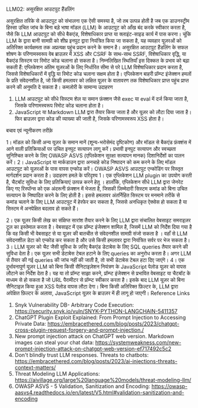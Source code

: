 LLM02: असुरक्षित आउटपुट हैंडलिंग


असुरक्षित तरिके से आउटपुट को संभालना एक ऐसी समस्या है, जो तब उत्पन्न होती है जब एक डाउनस्ट्रीम हिस्सा उचित जांच के बिना बड़े भाषा मॉडल (LLM) के आउटपुट को आँख बंद करके स्वीकार करता है, जैसे कि LLM आउटपुट को सीधे बैकएंड, विशेषाधिकार प्राप्त या क्लाइंट-साइड कार्य में पास करना।
चूंकि LLM के द्वारा बानी सामग्री को शीघ्र इनपुट द्वारा नियंत्रित किया जा सकता है, यह व्यवहार यूज़रओं को अतिरिक्त कार्यक्षमता तक अप्रत्यक्ष पहुंच प्रदान करने के समान है।
असुरक्षित आउटपुट हैंडलिंग के सफल शोषण के परिणामस्वरूप वेब ब्राउज़र में XSS और CSRF के साथ-साथ SSRF, विशेषाधिकार वृद्धि, या बैकएंड सिस्टम पर रिमोट कोड चलाना हो सकता है। निम्नलिखित स्थितियाँ इस दिक्कत के प्रभाव को बढ़ा सकती हैं:
एप्लिकेशन अंतिम यूज़रओं के लिए निर्धारित सीमा से परे LLM विशेषाधिकार प्रदान करता है, जिससे विशेषाधिकारों में वृद्धि या रिमोट कोड चलाना सक्षम होता है।
एप्लिकेशन बाहरी प्रॉम्प्ट इंजेक्शन हमलों के प्रति संवेदनशील है, जो किसी हमलावर को लक्षित यूज़र के वातावरण तक विशेषाधिकार प्राप्त पहुंच प्राप्त करने की अनुमति दे सकता है।
कमज़ोरी के सामान्य उदाहरण
1. LLM आउटपुट को सीधे सिस्टम शेल या समान फ़ंक्शन जैसे exec या eval में दर्ज किया जाता है, जिसके परिणामस्वरूप रिमोट कोड चलाना होता है।
2. JavaScript  या Markdown  LLM द्वारा तैयार किया जाता है और यूज़र को लौटा दिया जाता है। फिर ब्राउज़र द्वारा कोड की व्याख्या की जाती है, जिसके परिणामस्वरूप XSS होता है।


बचाव एवं न्यूनीकरण  तरीक़े


1। मॉडल को किसी अन्य यूज़र के समान मानें (शून्य-भरोसेमंद दृष्टिकोण) और मॉडल से बैकएंड फ़ंक्शंस में आने वाली प्रतिक्रियाओं पर उचित इनपुट सत्यापन लागू करें। प्रभावी इनपुट सत्यापन और स्वच्छता सुनिश्चित करने के लिए OWASP ASVS (एप्लिकेशन सुरक्षा सत्यापन मानक) दिशानिर्देशों का पालन करें।
2। JavaScript या मार्कडाउन द्वारा अनचाहे कोड निष्पादन को कम करने के लिए मॉडल आउटपुट को यूज़रओं के पास वापस एन्कोड करें। OWASP ASVS आउटपुट एन्कोडिंग पर विस्तृत मार्गदर्शन प्रदान करता है।
उदाहरण हमले के परिदृश्य
1। एक एप्लिकेशन LLM plugin  का उपयोग करती है, चैटबॉट सुविधा के लिए प्रतिक्रियाएं उत्पन्न करने हेतु । हालाँकि, एप्लिकेशन सीधे LLM द्वारा जेनरेट किए गए रिस्पॉन्स को एक अंदरूनी फ़ंक्शन में भेजता है, जिसकी ज़िम्मेदारी सिस्टम कमांड को बिना उचित सत्यापन के निष्पादित करने के लिए होती है। इससे हमलावर अंतर्निहित सिस्टम पर मनमाने तरीके से कमांड चलाने के लिए LLM आउटपुट में हेरफेर कर सकता है, जिससे अनधिकृत ऐक्सेस हो सकता है या सिस्टम में अनपेक्षित बदलाव हो सकते हैं।




2। एक यूज़र किसी लेख का संक्षिप्त सारांश तैयार करने के लिए LLM द्वारा संचालित वेबसाइट समराइज़र टूल का इस्तेमाल करता है। वेबसाइट में एक प्रॉम्प्ट इंजेक्शन शामिल है, जिसमें LLM को निर्देश दिया गया है कि वह किसी भी वेबसाइट से या यूज़र की बातचीत से संवेदनशील सामग्री संजो सकता है । वहाँ से LLM संवेदनशील डेटा को एन्कोड कर सकता है और उसे किसी हमलावर द्वारा नियंत्रित सर्वर पर भेज सकता है।
3। LLM यूज़र को चैट जैसी सुविधा के ज़रिए बैकएंड डेटाबेस के लिए SQL queries  तैयार  करने की सुविधा देता है। एक यूज़र सभी डेटाबेस टेबल हटाने के लिए queries का अनुरोध करता है। अगर LLM से तैयार की गई queries की जांच नहीं की जाती है, तो सभी डेटाबेस टेबल हटा दिए जाएंगे।
4। एक दुर्भावनापूर्ण यूज़र LLM को बिना किसी सैनिटाइज़ेशन नियंत्रण के JavaScript पेलोड यूज़र को वापस लौटाने का निर्देश देता है। यह या तो प्रॉम्प्ट साझा करने, प्रॉम्प्ट इंजेक्शन से प्रभावित वेबसाइट या चैटबॉट के माध्यम से हो सकता है जो URL  पैरामीटर से प्रॉम्प्ट स्वीकार करता है। इसके बाद LLM यूज़र को बिना सैनिटाइज़ किया हुआ XSS पेलोड वापस लौटा देगा। बिना किसी अतिरिक्त फ़िल्टर के, LLM द्वारा अपेक्षित फ़िल्टर के अलावा, JavaScript यूज़र के ब्राउज़र में ही लागू हो जाएगी।
Reference Links
1. Snyk Vulnerability DB- Arbitrary Code Execution: https://security.snyk.io/vuln/SNYK-PYTHON-LANGCHAIN-5411357
2. ChatGPT Plugin Exploit Explained: From Prompt Injection to Accessing Private Data: https://embracethered.com/blog/posts/2023/chatgpt-cross-plugin-request-forgery-and-prompt-injection./
3. New prompt injection attack on ChatGPT web version. Markdown images can steal your chat data: https://systemweakness.com/new-prompt-injection-attack-on-chatgpt-web-version-ef717492c5c2
4. Don't blindly trust LLM responses. Threats to chatbots: https://embracethered.com/blog/posts/2023/ai-injections-threats-context-matters/
5. Threat Modeling LLM Applications: https://aivillage.org/large%20language%20models/threat-modeling-llm/
6. OWASP ASVS - 5 Validation, Sanitization and Encoding: https://owasp-aasvs4.readthedocs.io/en/latest/V5.html#validation-sanitization-and-encoding


